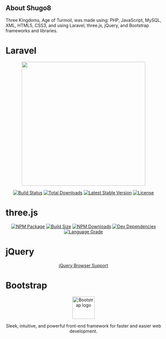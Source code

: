 ## About Shugo8

Three Kingdoms, Age of Turmoil, was made using: PHP, JavaScript, MySQL, XML, HTML5, CSS3, and using Laravel, three.js, jQuery, and Bootstrap frameworks and libraries.

# Laravel

<p align="center"><img src="https://res.cloudinary.com/dtfbvvkyp/image/upload/v1566331377/laravel-logolockup-cmyk-red.svg" width="400"></p>

<p align="center">
<a href="https://travis-ci.org/laravel/framework"><img src="https://travis-ci.org/laravel/framework.svg" alt="Build Status"></a>
<a href="https://packagist.org/packages/laravel/framework"><img src="https://poser.pugx.org/laravel/framework/d/total.svg" alt="Total Downloads"></a>
<a href="https://packagist.org/packages/laravel/framework"><img src="https://poser.pugx.org/laravel/framework/v/stable.svg" alt="Latest Stable Version"></a>
<a href="https://packagist.org/packages/laravel/framework"><img src="https://poser.pugx.org/laravel/framework/license.svg" alt="License"></a>
</p>

</p>

# three.js

<p align="center">
<a href="https://www.npmjs.com/package/three" rel="nofollow"><img src="https://camo.githubusercontent.com/38011111766e8b649c2aefd2c419c887fe7d99d7/68747470733a2f2f696d672e736869656c64732e696f2f6e706d2f762f7468726565" alt="NPM Package" data-canonical-src="https://img.shields.io/npm/v/three" style="max-width:100%;"></a>
<a href="https://bundlephobia.com/result?p=three" rel="nofollow"><img src="https://camo.githubusercontent.com/91a1a0529030a2c91db5f311a668767213507664/68747470733a2f2f62616467656e2e6e65742f62756e646c6570686f6269612f6d696e7a69702f7468726565" alt="Build Size" data-canonical-src="https://badgen.net/bundlephobia/minzip/three" style="max-width:100%;"></a>
<a href="https://www.npmtrends.com/three" rel="nofollow"><img src="https://camo.githubusercontent.com/2b64fb28c9e6b21265850f18c75157dd87086a31/68747470733a2f2f696d672e736869656c64732e696f2f6e706d2f64772f7468726565" alt="NPM Downloads" data-canonical-src="https://img.shields.io/npm/dw/three" style="max-width:100%;"></a>
<a href="https://david-dm.org/mrdoob/three.js#info=devDependencies" rel="nofollow"><img src="https://camo.githubusercontent.com/e35e922e64d48cd68411223e85a8487a13b41791/68747470733a2f2f696d672e736869656c64732e696f2f64617669642f6465762f6d72646f6f622f74687265652e6a73" alt="Dev Dependencies" data-canonical-src="https://img.shields.io/david/dev/mrdoob/three.js" style="max-width:100%;"></a>
<a href="https://lgtm.com/projects/g/mrdoob/three.js/" rel="nofollow"><img src="https://camo.githubusercontent.com/b160c5cee844a412e0c7e20b829fc6a97ba72bbd/68747470733a2f2f696d672e736869656c64732e696f2f6c67746d2f616c657274732f6769746875622f6d72646f6f622f74687265652e6a73" alt="Language Grade" data-canonical-src="https://img.shields.io/lgtm/alerts/github/mrdoob/three.js" style="max-width:100%;"></a>
</p>

# jQuery

<p align="center"><a href="https://jquery.com/browser-support/">jQuery Browser Support</a></p>

# Bootstrap
 <p align="center">
  <a href="https://getbootstrap.com/" rel="nofollow">
    <img src="https://camo.githubusercontent.com/a5f1061fb7cedc496c697e46448c39a1e6540184/68747470733a2f2f676574626f6f7473747261702e636f6d2f646f63732f342e332f6173736574732f6272616e642f626f6f7473747261702d736f6c69642e737667" alt="Bootstrap logo" width="72" height="72" data-canonical-src="https://getbootstrap.com/docs/4.3/assets/brand/bootstrap-solid.svg" style="max-width:100%;">
  </a>
  </p>
 <p align="center">
  Sleek, intuitive, and powerful front-end framework for faster and easier web development.
  </p>
